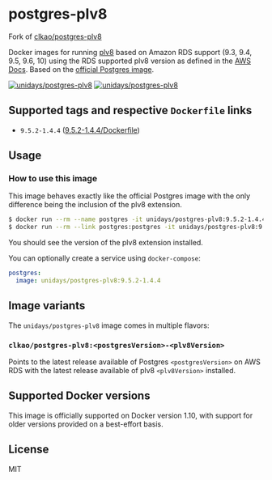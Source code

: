 # postgres-plv8

Fork of [clkao/postgres-plv8](https://github.com/clkao/docker-postgres-plv8)


Docker images for running [plv8](https://github.com/plv8/plv8) based on Amazon RDS support (9.3, 9.4, 9.5, 9.6, 10) using the RDS supported plv8 version as defined in the [AWS Docs](https://docs.aws.amazon.com/AmazonRDS/latest/UserGuide/CHAP_PostgreSQL.html). Based on the [official Postgres image](http://registry.hub.docker.com/_/postgres/).

[![unidays/postgres-plv8][docker-pulls-image]][docker-hub-url] [![unidays/postgres-plv8][docker-stars-image]][docker-hub-url]

## Supported tags and respective `Dockerfile` links
- `9.5.2-1.4.4` ([9.5.2-1.4.4/Dockerfile](https://github.com/myunidays/docker-postgres-plv8/blob/master/9.5/Dockerfile))

## Usage

### How to use this image

This image behaves exactly like the official Postgres image with the only difference being the inclusion of the plv8 extension.

```sh
$ docker run --rm --name postgres -it unidays/postgres-plv8:9.5.2-1.4.4
$ docker run --rm --link postgres:postgres -it unidays/postgres-plv8:9.5.2-1.4.4 bash -c "psql -U postgres -h \$POSTGRES_PORT_5432_TCP_ADDR -t -c \"CREATE EXTENSION plv8; SELECT extversion FROM pg_extension WHERE extname = 'plv8';\""
```

You should see the version of the plv8 extension installed.

You can optionally create a service using `docker-compose`:

```yml
postgres:
  image: unidays/postgres-plv8:9.5.2-1.4.4
```

## Image variants

The `unidays/postgres-plv8` image comes in multiple flavors:

### `clkao/postgres-plv8:<postgresVersion>-<plv8Version>`

Points to the latest release available of Postgres `<postgresVersion>` on AWS RDS with the latest release available of plv8 `<plv8Version>` installed.

## Supported Docker versions

This image is officially supported on Docker version 1.10, with support for older versions provided on a best-effort basis.

## License

MIT

[docker-hub-url]: https://hub.docker.com/r/unidays/postgres-plv8/
[docker-pulls-image]: https://img.shields.io/docker/pulls/unidays/postgres-plv8.svg?style=flat-square
[docker-stars-image]: https://img.shields.io/docker/stars/unidays/postgres-plv8.svg?style=flat-square
